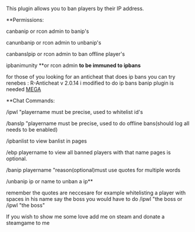This plugin allows you to ban players by their IP address.

**Permissions:

canbanip or rcon admin to banip's

canunbanip or rcon admin to unbanip's

canbanslpip  or rcon admin to ban offline player's

ipbanimunity **or rcon admin **to be immuned to ipbans**




for those of you looking for an anticheat that does ip bans you can try renebes : R-Anticheat v 2.0.14 i modified to do ip bans banip plugin is needed
[MEGA](https://mega.nz/#!dV4QlTra!b3KO7qS1iP26pZCu8pznkCR9MmExTjXI1az3AKAe4SY)

**Chat Commands:

/ipwl "playername must be precise, used to whitelist id's

/banslp "playername must be precise, used to do offline bans(should log all needs to be enabled)

/ipbanlist to view banlist in pages

/ebp playername to view all banned players with that name pages is optional.

/banip playername "reason(optional)must use quotes for multiple words

/unbanip ip or name to unban a ip**


remember the quotes are neccesare for example whitelisting a player with spaces in his name say the boss you would have to do /ipwl "the boss or /ipwl "the boss"


If you wish to show me some love add me on steam and donate a steamgame to me
